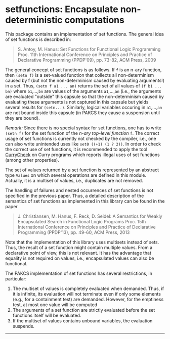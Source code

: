 setfunctions: Encapsulate non-deterministic computations
========================================================

This package contains an implementation of set functions.
The general idea of set functions is described in:

> S. Antoy, M. Hanus: Set Functions for Functional Logic Programming
> Proc. 11th International Conference on Principles and Practice
> of Declarative Programming (PPDP'09), pp. 73-82, ACM Press, 2009

The general concept of set functions is as follows.
If `f` is an n-ary function, then `(setn f)` is a set-valued
function that collects all non-determinism caused by f (but not
the non-determinism caused by evaluating arguments!) in a set.
Thus, `(setn f a1 ... an)` returns the set of all
values of `(f b1 ... bn)` where `b1`,...,`bn` are values
of the arguments `a1`,...,`an` (i.e., the arguments are
evaluated "outside" this capsule so that the non-determinism
caused by evaluating these arguments is not captured in this capsule
but yields several results for `(setn...)`.
Similarly, logical variables occuring in `a1`,...,`an` are not bound
inside this capsule (in PAKCS they cause a suspension until
they are bound).

*Remark:*
Since there is no special syntax for set functions,
one has to write `(setn f)` for the set function of the
_n-ary top-level function_ `f`.
The correct usage of set functions is currently not checked by
the compiler, i.e., one can also write unintended uses
like `set0 ((+1) (1 ? 2))`.
In order to check the correct use of set functions,
it is recommended to apply the tool
[CurryCheck](https://cpm.informatik.uni-kiel.de/pkgs/currycheck.html)
on Curry programs which reports illegal uses of set functions
(among other properties).

The set of values returned by a set function is represented
by an abstract type `Values` on which several operations are
defined in this module. Actually, it is a multiset of values,
i.e., duplicates are not removed.

The handling of failures and nested occurrences of set functions
is not specified in the previous paper. Thus, a detailed description
of the semantics of set functions as implemented in this library
can be found in the paper

> J. Christiansen, M. Hanus, F. Reck, D. Seidel:
> A Semantics for Weakly Encapsulated Search in Functional Logic Programs
> Proc. 15th International Conference on Principles and Practice
> of Declarative Programming (PPDP'13), pp. 49-60, ACM Press, 2013

Note that the implementation of this library uses multisets
instead of sets. Thus, the result of a set function might
contain multiple values. From a declarative point of view,
this is not relevant. It has the advantage that equality
is not required on values, i.e., encapsulated values can also
be functional.

The PAKCS implementation of set functions has several restrictions,
in particular:

1. The multiset of values is completely evaluated when demanded.
   Thus, if it is infinite, its evaluation will not terminate
   even if only some elements (e.g., for a containment test)
   are demanded. However, for the emptiness test, at most one
   value will be computed
2. The arguments of a set function are strictly evaluated before
   the set functions itself will be evaluated.
3. If the multiset of values contains unbound variables,
   the evaluation suspends.

--------------------------------------------------------------------------
